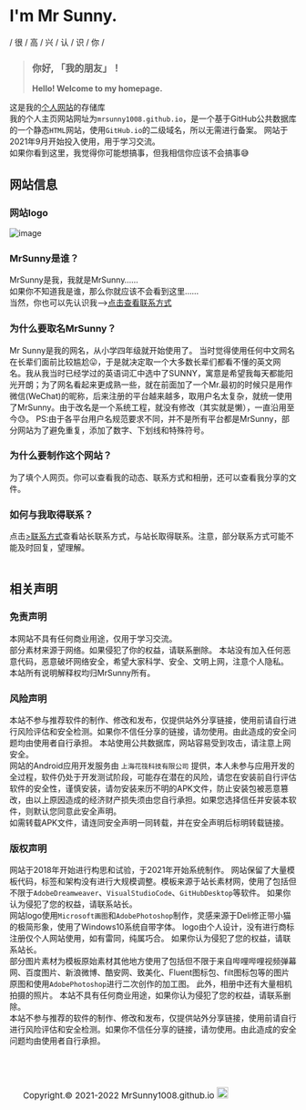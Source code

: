 # I'm Mr Sunny.
 / 很 / 高 / 兴 / 认 / 识 / 你 / 
 <br>
 > ###  你好, 「我的朋友」！
 > **Hello! Welcome to my homepage.**
 
 这是我的[个人网站](https://mrsunny1008.github.io/index.html)的存储库
 <br>  我的个人主页网站网址为`mrsunny1008.github.io`，是一个基于GitHub公共数据库的一个静态`HTML`网站，使用`GitHub.io`的二级域名，所以无需进行备案。
网站于2021年9月开始投入使用，用于学习交流。
<br> 如果你看到这里，我觉得你可能想搞事，但我相信你应该不会搞事😅

## 网站信息
### 网站logo
![image](https://mrsunny1008.github.io/assets/img/index/logo/logo.png)
### MrSunny是谁？
MrSunny是我，我就是MrSunny……
<br>如果你不知道我是谁，那么你就应该不会看到这里……
<br>当然，你也可以先认识我——[>点击查看联系方式](https://mrsunny1008.github.io/contact.html)
### 为什么要取名MrSunny？
Mr Sunny是我的网名，从小学四年级就开始使用了。 
当时觉得使用任何中文网名在长辈们面前比较尴尬😛，于是就决定取一个大多数长辈们都看不懂的英文网名。我从我当时已经学过的英语词汇中选中了SUNNY，寓意是希望我每天都能阳光开朗；为了网名看起来更成熟一些，就在前面加了一个Mr.最初的时候只是用作微信(WeChat)的昵称，后来注册的平台越来越多，取用户名太复杂，就统一使用了MrSunny。由于改名是一个系统工程，就没有修改（其实就是懒），一直沿用至今😓。 
PS:由于各平台用户名规范要求不同，并不是所有平台都是MrSunny，部分网站为了避免重复，添加了数字、下划线和特殊符号。
### 为什么要制作这个网站？
为了填个人网页。你可以查看我的动态、联系方式和相册，还可以查看我分享的文件。
### 如何与我取得联系？
点击[>联系方式](https://mrsunny1008.github.io/contact.html)查看站长联系方式，与站长取得联系。注意，部分联系方式可能不能及时回复，望理解。
<br>  &nbsp;
## 相关声明
### 免责声明
本网站不具有任何商业用途，仅用于学习交流。
<br> 部分素材来源于网络。如果侵犯了你的权益，请联系删除。
本站没有加入任何恶意代码，恶意破坏网络安全，希望大家科学、安全、文明上网，注意个人隐私。
本站所有说明解释权均归MrSunny所有。
### 风险声明
本站不参与推荐软件的制作、修改和发布，仅提供站外分享链接，使用前请自行进行风险评估和安全检测。如果你不信任分享的链接，请勿使用。由此造成的安全问题均由使用者自行承担。
本站使用公共数据库，网站容易受到攻击，请注意上网安全。
<br> 网站的Android应用开发服务由 `上海花筏科技有限公司` 提供，本人未参与应用开发的全过程，软件仍处于开发测试阶段，可能存在潜在的风险，请您在安装前自行评估软件的安全性，谨慎安装，请勿安装来历不明的APK文件，防止安装包被恶意篡改，由以上原因造成的经济财产损失须由您自行承担。如果您选择信任并安装本软件，则默认您同意此安全声明。 
<br> 如需转载APK文件，请连同安全声明一同转载，并在安全声明后标明转载链接。 
### 版权声明
网站于2018年开始进行构思和试验，于2021年开始系统制作。
网站保留了大量模板代码，标签和架构没有进行大规模调整。模板来源于站长素材网，使用了包括但不限于`AdobeDreamweaver`、`VisualStudioCode`、`GitHubDesktop`等软件。
如果你认为侵犯了您的权益，请联系站长。
<br> 网站logo使用`Microsoft画图`和`AdobePhotoshop`制作，灵感来源于Deli修正带小猫的极简形象，使用了Windows10系统自带字体。
logo由个人设计，没有进行商标注册仅个人网站使用，如有雷同，纯属巧合。
如果你认为侵犯了您的权益，请联系站长。
<br> 部分图片素材为模板原始素材其他地方使用了包括但不限于来自哔哩哔哩视频弹幕网、百度图片、新浪微博、酷安网、致美化、Fluent图标包、filt图标包等的图片原图和使用`AdobePhotoshop`进行二次创作的加工图。
此外，相册中还有大量相机拍摄的照片。
本站不具有任何商业用途，如果你认为侵犯了您的权益，请联系删除。
<br> 本站不参与推荐的软件的制作、修改和发布，仅提供站外分享链接，使用前请自行进行风险评估和安全检测。如果你不信任分享的链接，请勿使用。由此造成的安全问题均由使用者自行承担。

 &nbsp;
---
&nbsp;&nbsp;&nbsp;&nbsp;  &nbsp;<span style="font-size:15px;">Copyright.©  2021-2022  MrSunny1008.github.io <img src="https://github.githubassets.com/favicons/favicon.png" style="width:20px;"></span>

